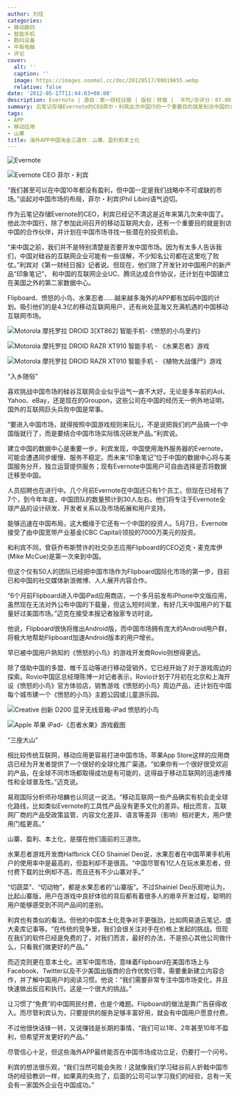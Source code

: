 ```yaml
---
author: 刘佳
categories:
- 移动数码
- 智能手机
- 数码设备
- 平板电脑
- 评论
cover:
  alt: ''
  caption: ''
  image: https://images.soomal.cc/doc/20120517/00019655.webp
  relative: false
date: '2012-05-17T11:44:03+08:00'
description: Evernote | 源自：第一财经日报 | 版权：转载 |  平均/总评分：07.00/21
summary: 云笔记存储Evernote的CEO菲尔・利宾此次中国行的一个重要目的就是到访中国的合作伙伴，并计划在中国市场寻找一些潜在的投资机会。对此，他很乐观：“我们当然可能会失败！这就像我们学习硅谷前人折戟中国市场的经验教训一样，如果真的失败了，后面的公司可以学习我们的经验，总有一天会有一家国外企业在中国成功。”
tags:
- APP
- 移动应用
- 山寨
title: 海外APP中国淘金三道坎：山寨、盈利和本土化
---
```


![Evernote](https://images.soomal.cc/doc/20120517/00019656.webp)



![Evernote CEO 菲尔・利宾](https://images.soomal.cc/doc/20120517/00019655.webp)



“我们甚至可以在中国10年都没有盈利，但中国一定是我们战略中不可或缺的市场。”谈起对中国市场的布局，菲尔・利宾(Phil Libin)语气迫切。



作为云笔记存储Evernote的CEO，利宾已经记不清这是近年来第几次来中国了。他此次中国行，除了参加此间召开的移动互联网大会，还有一个重要目的就是到访中国的合作伙伴，并计划在中国市场寻找一些潜在的投资机会。



“来中国之前，我们并不是特别清楚是否要开发中国市场。因为有太多人告诉我们，中国对硅谷的互联网企业可能有一些误解，不少知名公司都在这里吃了败仗。”利宾对《第一财经日报》记者说。但现在，他们除了开发针对中国用户的新产品“印象笔记”， 和中国的互联网企业UC、腾讯达成合作协议，还计划在中国建立在美国之外的第二家数据中心。



Flipboard、愤怒的小鸟、水果忍者……越来越多海外的APP都有加码中国的计划。吸引他们的是4.3亿的移动互联网用户，还有尚处蓝海又充满机遇的中国移动互联网市场。



![Motorola 摩托罗拉 DROID 3[XT862] 智能手机-《愤怒的小鸟里约》](https://images.soomal.cc/doc/20111130/00015178.webp)



![Motorola 摩托罗拉 DROID RAZR XT910 智能手机 - 《水果忍者》游戏](https://images.soomal.cc/doc/20120107/00015997.webp)



![Motorola 摩托罗拉 DROID RAZR XT910 智能手机 - 《植物大战僵尸》游戏](https://images.soomal.cc/doc/20120107/00015998.webp)



“入乡随俗”



喜欢挑战中国市场的硅谷互联网企业似乎运气一直不大好。无论是多年前的Aol、Yahoo、eBay，还是现在的Groupon，这些公司在中国的经历无一例外地证明，国外的互联网巨头兵败中国是常事。



“要进入中国市场，就得按照中国游戏规则来玩儿，不是说把我们的产品搞一个中国版就行了，而是要结合中国市场实际情况研发产品。”利宾说。



建立中国的数据中心是重要一步。利宾发现，中国使用海外服务器的Evernote，可能会遭遇同步缓慢、服务不稳定。而未来“印象笔记”位于中国的数据中心将与美国服务分开，独立运营提供服务；现有Evernote中国用户可自由选择是否将数据迁移至中国。



人员招聘也在进行中。几个月前Evernote在中国还只有1个员工，但现在已经有了7个，到今年年底，中国团队的数量预计到30人左右。他们将专注于Evernote全球产品的设计研发、开发者关系以及市场拓展和用户支持。



能够迅速在中国布局，这大概缘于它还有一个中国的投资人。5月7日，Evernote接受了由中国宽带产业基金(CBC Capital)领投的7000万美元的投资。



和利宾不同，曾获乔布斯赞许的社交杂志应用Flipboard的CEO迈克・麦克库伊(Mike McCue)是第一次来到中国。



但这个仅有50人的团队已经把中国市场作为Flipboard国际化市场的第一步，目前已和中国的社交媒体新浪微博、人人展开内容合作。



“6个月前Flipboard进入中国iPad应用商店，一个多月前发布iPhone中文版应用，虽然现在无法对外公布中国的下载量，但这么短时间里，有好几天中国用户的下载量好过美国市场。”迈克在接受本报记者独家专访时说。



他说，Flipboard很快将推出Android版，而中国市场拥有庞大的Android用户群，将极大地帮助Flipboard加速Android版本的用户增长。



早已被中国用户熟知的《愤怒的小鸟》的游戏开发商Rovio则想得更远。



除了借助中国的多盟、帷千互动等进行移动营销外，它已经开始了对于游戏周边的探索。Rovio中国区总经理陈博一对记者表示，Rovio计划于7月初在北京和上海开设《愤怒的小鸟》官方体验店，销售游戏《愤怒的小鸟》周边产品，还计划在中国每个城市建一个《愤怒的小鸟》主题公园或儿童游乐园。



![Creative 创新 D200 蓝牙无线音箱-iPad 愤怒的小鸟](https://images.soomal.cc/doc/20101122/00008296.webp)



![Apple 苹果 iPad-《忍者水果》游戏截图](https://images.soomal.cc/doc/20110516/00010817.webp)



“三座大山”



相比较传统互联网，移动应用更容易打进中国市场，苹果App Store这样的应用商店已经为开发者提供了一个很好的全球化推广渠道。“如果你有一个很好很受欢迎的产品，在全球不同市场都取得成功是有可能的，这得益于移动互联网的迅速传播性和全球普及性。”迈克说。



易观国际分析师孙培麟也认同这一说法。“移动互联网一些产品确实有机会走全球化路线，比如类似Evernote的工具性产品没有更多文化的差异。相比而言，互联网厂商的产品受政策监管、内容文化差异、语言等差异（影响）相对更大，用户使用门槛更高。”



山寨、盈利、本土化，是摆在他们面前的三道坎。



水果忍者游戏开发商Halfbrick CEO Shainiel Deo说，水果忍者在中国苹果手机用户的使用率中是最高的，但盈利却不是很高。“中国尽管有1亿人在玩水果忍者，但付费下载的比例却不高，而且还有不少山寨对手。”



“切蔬菜”、“切动物”，都是水果忍者的“山寨版”。不过Shainiel Deo乐观地认为，比起山寨版，用户在游戏中良好体验的背后都有着很多人的艰辛开发过程，聪明的用户能够感受到不同产品间的差别。



利宾也有类似的看法。但他的中国本土化竞争对手更强劲，比如网易道云笔记、盛大麦库记事等。“在传统的竞争里，我们会很关注对手在价格上发起的挑战。但现在我们的软件已经是免费的了，对我们而言，最好的办法，不是担心其他公司做什么，只看我们做更好的产品。”



而迈克则更在意本土化。进军中国市场，意味着Flipboard在美国市场上与Facebook、Twitter以及不少美国出版商的合作优势归零，需要重新建立内容合作，并了解中国用户的阅读习惯。他说：“我们需要非常专注中国市场变化，并且快速做出反应和执行。这是一个很大的挑战。”



让习惯了“免费”的中国网民付费，也是个难题。Flipboard的做法是靠广告获得收入。而尽管利宾认为，只要提供的服务足够丰富好用，就会有中国用户愿意付费。



不过他很快话锋一转，又说赚钱是长期的事情，“我们可以1年、2年甚至10年不盈利，但希望开发更好的产品。”



尽管信心十足，但这些海外APP最终能否在中国市场成功立足，仍要打一个问号。



利宾的想法很乐观，“我们当然可能会失败！这就像我们学习硅谷前人折戟中国市场的经验教训一样，如果真的失败了，后面的公司可以学习我们的经验，总有一天会有一家国外企业在中国成功。”
